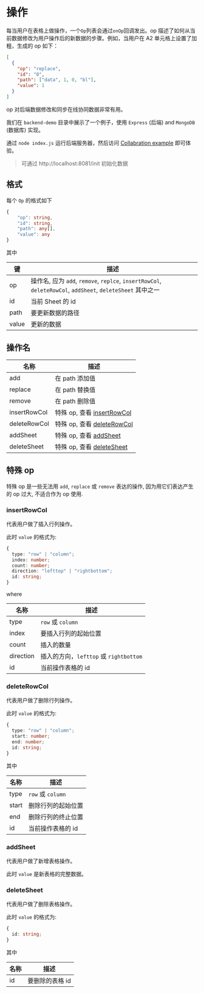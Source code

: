 # 操作

每当用户在表格上做操作，一个`Op`列表会通过`onOp`回调发出。op 描述了如何从当前数据修改为用户操作后的新数据的步骤。例如，当用户在 A2 单元格上设置了加粗，生成的 op 如下：

```json
[
  {
    "op": "replace",
    "id": "0",
    "path": ["data", 1, 0, "bl"],
    "value": 1
  }
]
```

op 对后端数据修改和同步在线协同数据非常有用。

我们在 `backend-demo` 目录中展示了一个例子，使用 `Express` (后端) and `MongoDB` (数据库) 实现。

通过 `node index.js` 运行后端服务器，然后访问 [Collabration example](https://ruilisi.github.io/fortune-sheet-demo/?path=/story/collabration--example) 即可体验。

> 可通过 http://localhost:8081/init 初始化数据

## 格式

每个 `Op` 的格式如下

```ts
{
    "op": string,
    "id": string,
    "path": any[],
    "value": any
}
```

其中

| 键    | 描述                                                                                                       |
| ----- | ---------------------------------------------------------------------------------------------------------- |
| op    | 操作名, 应为 `add`, `remove`, `replce`, `insertRowCol`, `deleteRowCol`, `addSheet`, `deleteSheet` 其中之一 |
| id    | 当前 Sheet 的 id                                                                                           |
| path  | 要更新数据的路径                                                                                           |
| value | 更新的数据                                                                                                 |

## 操作名

| 名称         | 描述                                        |
| ------------ | ------------------------------------------- |
| add          | 在 path 添加值                              |
| replace      | 在 path 替换值                              |
| remove       | 在 path 删除值                              |
| insertRowCol | 特殊 op, 查看 [insertRowCol](#insertrowcol) |
| deleteRowCol | 特殊 op, 查看 [deleteRowCol](#deleterowcol) |
| addSheet     | 特殊 op, 查看 [addSheet](#addsheet)         |
| deleteSheet  | 特殊 op, 查看 [deleteSheet](#deletesheet)   |

## 特殊 op

特殊 op 是一些无法用 `add`, `replace` 或 `remove` 表达的操作, 因为用它们表达产生的 op 过大, 不适合作为 op 使用.

### insertRowCol

代表用户做了插入行列操作。

此时 `value` 的格式为:

```ts
{
  type: "row" | "column";
  index: number;
  count: number;
  direction: "lefttop" | "rightbottom";
  id: string;
}
```

where

| 名称      | 描述                                   |
| --------- | -------------------------------------- |
| type      | `row` 或 `column`                      |
| index     | 要插入行列的起始位置                   |
| count     | 插入的数量                             |
| direction | 插入的方向，`lefttop` 或 `rightbottom` |
| id        | 当前操作表格的 id                      |

### deleteRowCol

代表用户做了删除行列操作。

此时 `value` 的格式为:

```ts
{
  type: "row" | "column";
  start: number;
  end: number;
  id: string;
}
```

其中

| 名称  | 描述               |
| ----- | ------------------ |
| type  | `row` 或 `column`  |
| start | 删除行列的起始位置 |
| end   | 删除行列的终止位置 |
| id    | 当前操作表格的 id  |

### addSheet

代表用户做了新增表格操作。

此时 `value` 是新表格的完整数据。

### deleteSheet

代表用户做了删除表格操作。

此时 `value` 的格式为:

```ts
{
  id: string;
}
```

其中

| 名称 | 描述            |
| ---- | --------------- |
| id   | 要删除的表格 id |
